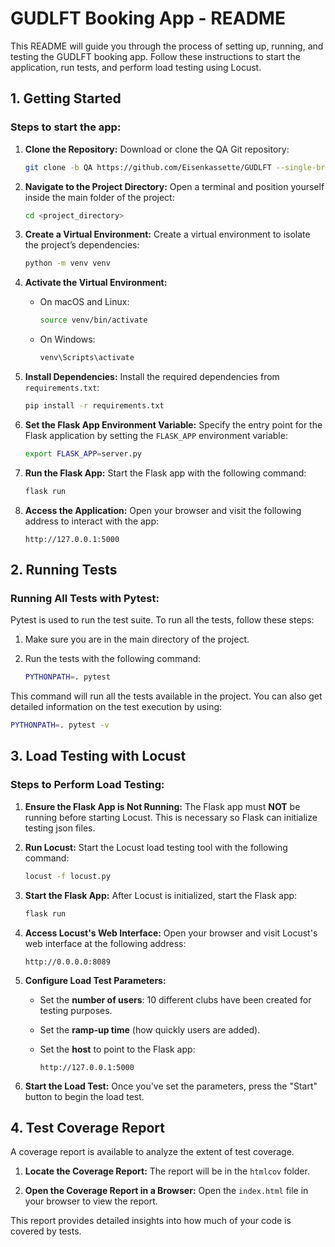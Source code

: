 # GUDLFT Booking App - README

This README will guide you through the process of setting up, running, and testing the GUDLFT booking app. Follow these instructions to start the application, run tests, and perform load testing using Locust.

## 1. Getting Started

### Steps to start the app:

1. **Clone the Repository:**
   Download or clone the QA Git repository:

   ```bash
   git clone -b QA https://github.com/Eisenkassette/GUDLFT --single-branch
   ```

2. **Navigate to the Project Directory:**
   Open a terminal and position yourself inside the main folder of the project:

   ```bash
   cd <project_directory>
   ```

3. **Create a Virtual Environment:**
   Create a virtual environment to isolate the project’s dependencies:

   ```bash
   python -m venv venv
   ```

4. **Activate the Virtual Environment:**
   - On macOS and Linux:
     ```bash
     source venv/bin/activate
     ```
   - On Windows:
     ```bash
     venv\Scripts\activate
     ```

5. **Install Dependencies:**
   Install the required dependencies from `requirements.txt`:

   ```bash
   pip install -r requirements.txt
   ```

6. **Set the Flask App Environment Variable:**
   Specify the entry point for the Flask application by setting the `FLASK_APP` environment variable:

   ```bash
   export FLASK_APP=server.py
   ```

7. **Run the Flask App:**
   Start the Flask app with the following command:

   ```bash
   flask run
   ```

8. **Access the Application:**
   Open your browser and visit the following address to interact with the app:

   ```
   http://127.0.0.1:5000
   ```

## 2. Running Tests

### Running All Tests with Pytest:

Pytest is used to run the test suite. To run all the tests, follow these steps:

1. Make sure you are in the main directory of the project.
2. Run the tests with the following command:

   ```bash
   PYTHONPATH=. pytest
   ```

This command will run all the tests available in the project. You can also get detailed information on the test execution by using:

```bash
PYTHONPATH=. pytest -v
```

## 3. Load Testing with Locust

### Steps to Perform Load Testing:

1. **Ensure the Flask App is Not Running:**
   The Flask app must **NOT** be running before starting Locust. This is necessary so Flask can initialize testing json files.

2. **Run Locust:**
   Start the Locust load testing tool with the following command:

   ```bash
   locust -f locust.py
   ```

3. **Start the Flask App:**
   After Locust is initialized, start the Flask app:

   ```bash
   flask run
   ```

4. **Access Locust's Web Interface:**
   Open your browser and visit Locust's web interface at the following address:

   ```
   http://0.0.0.0:8089
   ```

5. **Configure Load Test Parameters:**
   - Set the **number of users**: 10 different clubs have been created for testing purposes.
   - Set the **ramp-up time** (how quickly users are added).
   - Set the **host** to point to the Flask app:

     ```
     http://127.0.0.1:5000
     ```

6. **Start the Load Test:**
   Once you've set the parameters, press the "Start" button to begin the load test.

## 4. Test Coverage Report

A coverage report is available to analyze the extent of test coverage.

1. **Locate the Coverage Report:**
   The report will be in the `htmlcov` folder.

2. **Open the Coverage Report in a Browser:**
   Open the `index.html` file in your browser to view the report.

This report provides detailed insights into how much of your code is covered by tests.
